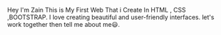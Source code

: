 Hey I'm Zain 
This is My First Web That i Create In HTML , CSS ,BOOTSTRAP.
I love creating beautiful and user-friendly interfaces.
let's work together then tell me about me😃.
